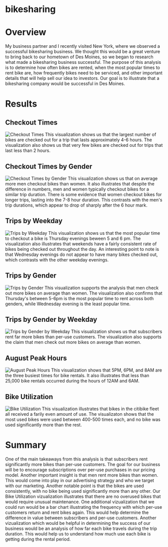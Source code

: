 # bikesharing

# Overview
My business partner and I recently visited New York, where we observed a successful bikesharing business.  We thought this would be a great venture to bring back to our hometown of Des Moines, so we began to research what made a bikesharing business successful.  The purpose of this analysis is to determine how often bikes are rented, when the most popular times to rent bike are, how frequently bikes need to be serviced, and other important details that will help sell our idea to investors.  Our goal is to illustrate that a bikesharing company would be successful in Des Moines. 

# Results

## Checkout Times
![Checkout Times](Checkout_Times.png)
This visualization shows us that the largest number of bikes are checked out for a trip that lasts approximately 4-6 hours.  The visualization also shows us that very few bikes are checked out for trips that last less than 2 hours.  

## Checkout Times by Gender
![Checkout Times by Gender](Checkout_by_Gender.png)
This visualization shows us that on average more men checkout bikes than women.  It also illustrates that despite the difference in numbers, men and women typically checkout bikes for a similar trip duration.  There is some evidence that women checkout bikes for longer trips, lasting into the 7-8 hour duration.  This contrasts with the men's trip durations, which appear to drop of sharply after the 6 hour mark.  

## Trips by Weekday
![Trips by Weekday](Trips_by_Weekday.png)
This visualization shows us that the most popular time to checkout a bike is Thursday evenings beween 5 and 6 pm.  The visualization also illustrates that weekends have a fairly consistent rate of bikes being checked out throughout the day.  An interesting point to note is that Wednesday evenings do not appear to have many bikes checked out, which contrasts with the other weekday evenings. 

## Trips by Gender
![Trips by Gender](Trips_by_Gender.png)
This visualization supports the analysis that men check out more bikes on average than women.  The visualization also confirms that Thursday's between 5-6pm is the most popular time to rent across both genders, while Wednesday evening is the least popular time.

## Trips by Gender by Weekday
![Trips by Gender by Weekday](Gender_by_Weekday.png)
This visualization shows us that subscribers rent far more bikes than per-use customers.  The visualization also supports the claim that men check out more bikes on average than women. 

## August Peak Hours
![August Peak Hours](August_Peak_Hours.png)
This visualization shows that 5PM, 6PM, and 8AM are the three busiest times for bike rentals.  It also illustrates that less than 25,000 bike rentals occurred during the hours of 12AM and 6AM.

## Bike Utilization
![Bike Utilization](Bike_Utilization.png)
This visualization illustrates that bikes in the citibike fleet all received a farily even amount of use.  The visualizaton shows that the most used bikes were used between 400-500 times each, and no bike was used significantly more than the rest. 


# Summary
One of the main takeaways from this analysis is that subscribers rent significantly more bikes than per-use customers.  The goal for our business will be to encourage subscriptions over per-use purchases in our pricing model.  Another important insight is that men rent more bikes than women.  This would come into play in our advertising strategy and who we target with our marketing.  Another notable point is that the bikes are used consistently, with no bike being used significantly more than any other.  Our Bike Utilization vizualization illustrates that there are no overused bikes that would require unusual maintenance.  One additional vizualization that we could run would be a bar chart illustrating the frequency with which per-use customers return and rent bikes again.  This would help determine the difference in value between subscribers and per-use customers.  Another vizualization which would be helpful in determining the success of our business would be an analysis of how far each bike travels during the trip duration.  This would help us to understand how much use each bike is getting during the rental period. 
